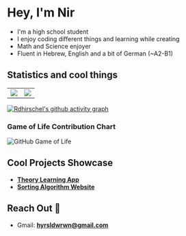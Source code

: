 # Hey, I'm Nir

- I'm a high school student
- I enjoy coding different things and learning while creating
- Math and Science enjoyer
- Fluent in Hebrew, English and a bit of German (~A2-B1)

## Statistics and cool things

<table>
  <tr>
    <td valign="top"><img src="https://github-readme-stats.vercel.app/api?username=Rdhirschel&show_icons=true&theme=dark"></td>
    <td valign="top"><img src="https://github-readme-stats.vercel.app/api/top-langs/?username=Rdhirschel&langs_count=6&layout=compact&theme=dark"></td>
  </tr>
</table>

[![Rdhirschel's github activity graph](https://github-readme-activity-graph.vercel.app/graph?username=Rdhirschel&theme=github-compact)](https://github.com/ashutosh00710/github-readme-activity-graph)

### Game of Life Contribution Chart
![GitHub Game of Life](https://github4life.herokuapp.com/Rdhirschel.gif?z=6)

## Cool Projects Showcase
- [**Theory Learning App**](https://github.com/Rdhirschel/Theory)
- [**Sorting Algorithm Website**](https://github.com/Rdhirschel/Sorting-Algorithms-Website)

## Reach Out 👋

- Gmail: **hyrsldwrwn@gmail.com**
